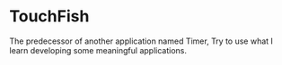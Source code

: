 # TouchFish
The predecessor of another application named Timer, Try to use what I learn developing some meaningful applications.
